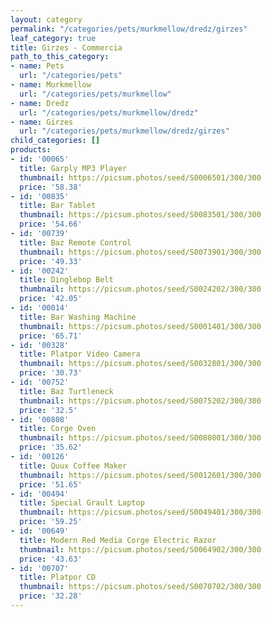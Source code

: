 ```yaml
---
layout: category
permalink: "/categories/pets/murkmellow/dredz/girzes"
leaf_category: true
title: Girzes - Commercia
path_to_this_category:
- name: Pets
  url: "/categories/pets"
- name: Murkmellow
  url: "/categories/pets/murkmellow"
- name: Dredz
  url: "/categories/pets/murkmellow/dredz"
- name: Girzes
  url: "/categories/pets/murkmellow/dredz/girzes"
child_categories: []
products:
- id: '00065'
  title: Garply MP3 Player
  thumbnail: https://picsum.photos/seed/S0006501/300/300
  price: '58.38'
- id: '00835'
  title: Bar Tablet
  thumbnail: https://picsum.photos/seed/S0083501/300/300
  price: '54.66'
- id: '00739'
  title: Baz Remote Control
  thumbnail: https://picsum.photos/seed/S0073901/300/300
  price: '49.33'
- id: '00242'
  title: Dinglebop Belt
  thumbnail: https://picsum.photos/seed/S0024202/300/300
  price: '42.05'
- id: '00014'
  title: Bar Washing Machine
  thumbnail: https://picsum.photos/seed/S0001401/300/300
  price: '65.71'
- id: '00328'
  title: Platpor Video Camera
  thumbnail: https://picsum.photos/seed/S0032801/300/300
  price: '30.73'
- id: '00752'
  title: Baz Turtleneck
  thumbnail: https://picsum.photos/seed/S0075202/300/300
  price: '32.5'
- id: '00808'
  title: Corge Oven
  thumbnail: https://picsum.photos/seed/S0080801/300/300
  price: '35.62'
- id: '00126'
  title: Quux Coffee Maker
  thumbnail: https://picsum.photos/seed/S0012601/300/300
  price: '51.65'
- id: '00494'
  title: Special Grault Laptop
  thumbnail: https://picsum.photos/seed/S0049401/300/300
  price: '59.25'
- id: '00649'
  title: Modern Red Media Corge Electric Razor
  thumbnail: https://picsum.photos/seed/S0064902/300/300
  price: '43.63'
- id: '00707'
  title: Platpor CD
  thumbnail: https://picsum.photos/seed/S0070702/300/300
  price: '32.28'
---
```

